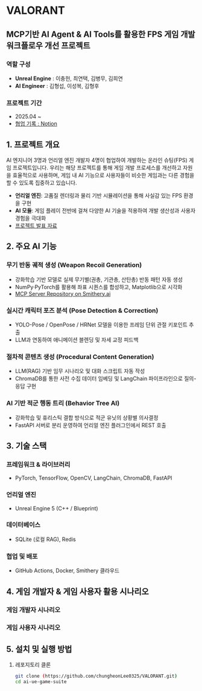 # VALORANT
## MCP기반 AI Agent & AI Tools를 활용한 FPS 게임 개발 워크플로우 개선 프로젝트
### 역할 구성
- **Unreal Engine** : 이충헌, 최연택, 김병무, 김희연
- **AI Engineer** : 김형섭, 이성복, 김형후

### 프로젝트 기간
- 2025.04 ~
- <a href="https://www.notion.so/PotenUP-Project-5_Valorithm-1cf33c1194e8809a9512c785febf41f8?pvs=4">협업 기록 : Notion</a>

## 1. 프로젝트 개요
AI 엔지니어 3명과 언리얼 엔진 개발자 4명이 협업하여 개발하는 온라인 슈팅(FPS) 게임 프로젝트입니다.
우리는 해당 프로젝트를 통해 게임 개발 프로세스를 개선하고 자원을 효율적으로 사용하며, 게임 내 AI 기능으로 사용자들이 비슷한 게임과는 다른 경험을 할 수 있도록 집중하고 있습니다.
- **언리얼 엔진**: 고품질 렌더링과 물리 기반 시뮬레이션을 통해 사실감 있는 FPS 환경을 구현  
- **AI 모듈**: 게임 플레이 전반에 걸쳐 다양한 AI 기술을 적용하여 개발 생산성과 사용자 경험을 극대화
- <a href="https://www.canva.com/design/DAGoJUcpX6I/U_m7ITH1VmmHDcPLT7uVIg/view?utm_content=DAGoJUcpX6I&utm_campaign=designshare&utm_medium=link2&utm_source=uniquelinks&utlId=hf2c64f3906">프로젝트 발표 자료</a>

## 2. 주요 AI 기능
### **무기 반동 궤적 생성 (Weapon Recoil Generation)**  
   - 강화학습 기반 모델로 실제 무기별(권총, 기관총, 산탄총) 반동 패턴 자동 생성  
   - NumPy·PyTorch를 활용해 좌표 시퀀스를 합성하고, Matplotlib으로 시각화
   - <a href="https://github.com/Hyeongseob91/mcp-server.git">MCP Server Repository on Smithery.ai</a>

### **실시간 캐릭터 포즈 분석 (Pose Detection & Correction)**  
   - YOLO-Pose / OpenPose / HRNet 모델을 이용한 프레임 단위 관절 키포인트 추출  
   - LLM과 연동하여 애니메이션 블렌딩 및 자세 교정 피드백

### **절차적 콘텐츠 생성 (Procedural Content Generation)**  
   - LLM(RAG) 기반 임무 시나리오 및 대화 스크립트 자동 작성  
   - ChromaDB를 통한 사전 수집 데이터 임베딩 및 LangChain 파이프라인으로 질의-응답 구현

### **AI 기반 적군 행동 트리 (Behavior Tree AI)**  
   - 강화학습 및 휴리스틱 결합 방식으로 적군 유닛의 상황별 의사결정  
   - FastAPI 서버로 분리 운영하여 언리얼 엔진 플러그인에서 REST 호출

## 3. 기술 스택
### **프레임워크 & 라이브러리**
- PyTorch, TensorFlow, OpenCV, LangChain, ChromaDB, FastAPI
### **언리얼 엔진**
- Unreal Engine 5 (C++ / Blueprint)  
### **데이터베이스**
- SQLite (로컬 RAG), Redis
### **협업 및 배포**
- GitHub Actions, Docker, Smithery 클라우드

## 4. 게임 개발자 & 게임 사용자 활용 시나리오
### 게임 개발자 시나리오

### 게임 사용자 시나리오

## 5. 설치 및 실행 방법
1. 레포지토리 클론  
   ```bash
   git clone (https://github.com/chungheonLee0325/VALORANT.git)
   cd ai-ue-game-suite
